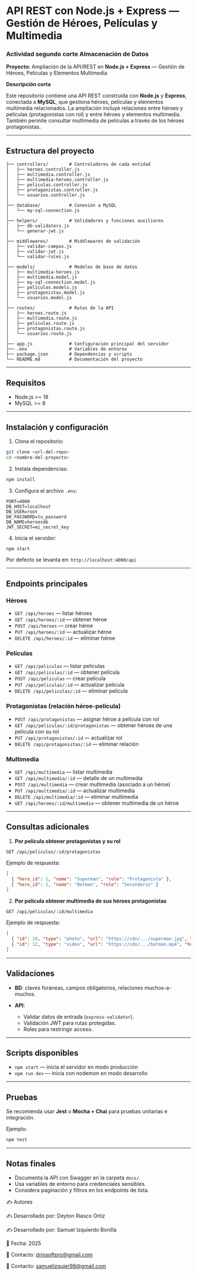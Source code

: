 # API REST con Node.js + Express — Gestión de Héroes, Películas y Multimedia

### Actividad segundo corte Almacenación de Datos

**Proyecto:** Ampliación de la API/REST en **Node.js + Express** — Gestión de Héroes, Películas y Elementos Multimedia

**Descripción corta**

Este repositorio contiene una API REST construida con **Node.js** y **Express**, conectada a **MySQL**, que gestiona héroes, películas y elementos multimedia relacionados. La ampliación incluye relaciones entre héroes y películas (protagonistas con rol) y entre héroes y elementos multimedia. También permite consultar multimedia de películas a través de los héroes protagonistas.

---

## Estructura del proyecto

```
├── controllers/        # Controladores de cada entidad
│   ├── heroes.controller.js
│   ├── multimedia.controller.js
│   ├── multimedia-heroes.controller.js
│   ├── peliculas.controller.js
│   ├── protagonistas.controller.js
│   └── usuarios.controller.js
│
├── database/           # Conexión a MySQL
│   └── my-sql-connection.js
│
├── helpers/            # Validadores y funciones auxiliares
│   ├── db-validators.js
│   └── generar-jwt.js
│
├── middlewares/        # Middlewares de validación
│   ├── validar-campos.js
│   ├── validar-jwt.js
│   └── validar-roles.js
│
├── models/             # Modelos de base de datos
│   ├── multimedia-heroes.js
│   ├── multimedia.model.js
│   ├── my-sql-connection.model.js
│   ├── peliculas.models.js
│   ├── protagonistas.model.js
│   └── usuarios.model.js
│
├── routes/             # Rutas de la API
│   ├── heroes.route.js
│   ├── multimedia.route.js
│   ├── peliculas.route.js
│   ├── protagonistas.route.js
│   └── usuarios.route.js
│
├── app.js              # Configuración principal del servidor
├── .env                # Variables de entorno
├── package.json        # Dependencias y scripts
└── README.md           # Documentación del proyecto
```

---

## Requisitos

* Node.js >= 18
* MySQL >= 8

---

## Instalación y configuración

1. Clona el repositorio:

```bash
git clone <url-del-repo>
cd <nombre-del-proyecto>
```

2. Instala dependencias:

```bash
npm install
```

3. Configura el archivo `.env`:

```env
PORT=4000
DB_HOST=localhost
DB_USER=root
DB_PASSWORD=tu_password
DB_NAME=heroesdb
JWT_SECRET=mi_secret_key
```

4. Inicia el servidor:

```bash
npm start
```

Por defecto se levanta en: `http://localhost:4000/api`

---

## Endpoints principales

### Héroes

* `GET /api/heroes` — listar héroes
* `GET /api/heroes/:id` — obtener héroe
* `POST /api/heroes` — crear héroe
* `PUT /api/heroes/:id` — actualizar héroe
* `DELETE /api/heroes/:id` — eliminar héroe

### Películas

* `GET /api/peliculas` — listar películas
* `GET /api/peliculas/:id` — obtener película
* `POST /api/peliculas` — crear película
* `PUT /api/peliculas/:id` — actualizar película
* `DELETE /api/peliculas/:id` — eliminar película

### Protagonistas (relación héroe-película)

* `POST /api/protagonistas` — asignar héroe a película con rol
* `GET /api/peliculas/:id/protagonistas` — obtener héroes de una película con su rol
* `PUT /api/protagonistas/:id` — actualizar rol
* `DELETE /api/protagonistas/:id` — eliminar relación

### Multimedia

* `GET /api/multimedia` — listar multimedia
* `GET /api/multimedia/:id` — detalle de un multimedia
* `POST /api/multimedia` — crear multimedia (asociado a un héroe)
* `PUT /api/multimedia/:id` — actualizar multimedia
* `DELETE /api/multimedia/:id` — eliminar multimedia
* `GET /api/heroes/:id/multimedia` — obtener multimedia de un héroe

---

## Consultas adicionales

1. **Por película obtener protagonistas y su rol**

```http
GET /api/peliculas/:id/protagonistas
```

Ejemplo de respuesta:

```json
[
  { "hero_id": 1, "name": "Superman", "role": "Protagonista" },
  { "hero_id": 2, "name": "Batman", "role": "Secundario" }
]
```

2. **Por película obtener multimedia de sus héroes protagonistas**

```http
GET /api/peliculas/:id/multimedia
```

Ejemplo de respuesta:

```json
[
  { "id": 10, "type": "photo", "url": "https://cdn/.../superman.jpg", "hero": "Superman" },
  { "id": 12, "type": "video", "url": "https://cdn/.../batman.mp4", "hero": "Batman" }
]
```

---

## Validaciones

* **BD**: claves foráneas, campos obligatorios, relaciones muchos-a-muchos.
* **API**:

  * Validar datos de entrada (`express-validator`).
  * Validación JWT para rutas protegidas.
  * Roles para restringir acceso.

---

## Scripts disponibles

* `npm start` — inicia el servidor en modo producción
* `npm run dev` — inicia con nodemon en modo desarrollo

---

## Pruebas

Se recomienda usar **Jest** o **Mocha + Chai** para pruebas unitarias e integración.

Ejemplo:

```bash
npm test
```

---

## Notas finales

* Documenta la API con Swagger en la carpeta `docs/`.
* Usa variables de entorno para credenciales sensibles.
* Considera paginación y filtros en los endpoints de lista.

✍️ Autores

✍️ Desarrollado por: Deyton Riasco Ortiz

✍️ Desarrollado por: Samuel Izquierdo Bonilla

📅 Fecha: 2025

📧 Contacto: driosoftpro@gmail.com

📧 Contacto: samuelizquier98@gmail.com
